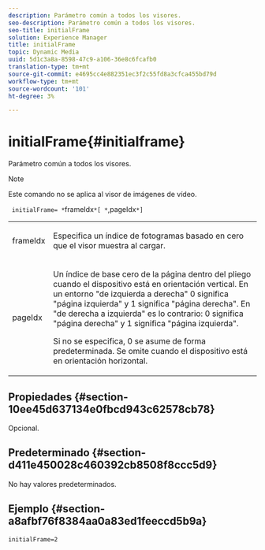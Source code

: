 ```yaml
---
description: Parámetro común a todos los visores.
seo-description: Parámetro común a todos los visores.
seo-title: initialFrame
solution: Experience Manager
title: initialFrame
topic: Dynamic Media
uuid: 5d1c3a8a-8598-47c9-a106-36e8c6fcafb0
translation-type: tm+mt
source-git-commit: e4695cc4e882351ec3f2c55fd8a3cfca455bd79d
workflow-type: tm+mt
source-wordcount: '101'
ht-degree: 3%

---
```



# initialFrame{#initialframe}

Parámetro común a todos los visores.

>[!NOTE]
>
>Este comando no se aplica al visor de imágenes de vídeo.

` initialFrame= *`frameIdx`*[ *`,pageIdx`*]`

<table id="table_9B98C97485DD4DEB8A6ECBCE8DF6B886"> 
 <tbody> 
  <tr> 
   <td colname="col1"> <p> <span class="codeph"> <span class="varname"> frameIdx</span> </span> </p> </td> 
   <td colname="col2"> <p> Especifica un índice de fotogramas basado en cero que el visor muestra al cargar. </p> </td> 
  </tr> 
  <tr> 
   <td colname="col1"> <p><span class="codeph"><span class="varname"> pageIdx</span></span> </p> </td> 
   <td colname="col2"> <p>Un índice de base cero de la página dentro del pliego cuando el dispositivo está en orientación vertical. En un entorno "de izquierda a derecha" <span class="codeph"> 0</span> significa "página izquierda" y <span class="codeph"> 1</span> significa "página derecha". En "de derecha a izquierda" es lo contrario: <span class="codeph"> 0</span> significa "página derecha" y <span class="codeph"> 1</span> significa "página izquierda". </p> <p>Si no se especifica, <span class="codeph"> 0</span> se asume de forma predeterminada. Se omite cuando el dispositivo está en orientación horizontal. </p> </td> 
  </tr> 
 </tbody> 
</table>

## Propiedades {#section-10ee45d637134e0fbcd943c62578cb78}

Opcional.

## Predeterminado {#section-d411e450028c460392cb8508f8ccc5d9}

No hay valores predeterminados.

## Ejemplo {#section-a8afbf76f8384aa0a83ed1feeccd5b9a}

```
initialFrame=2
```

